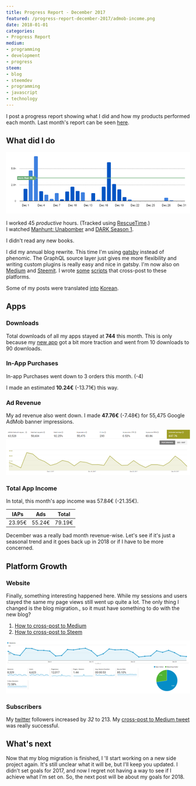 ```yaml
---
title: Progress Report - December 2017
featured: /progress-report-december-2017/admob-income.png
date: 2018-01-01
categories:
- Progress Report
medium:
- programming
- development
- progress
steem:
- blog
- steemdev
- programming
- javascript
- technology
---
```


I post a progress report showing what I did and how my products performed each month.
Last month's report can be seen [here](/progress-report-november-2017).

## What did I do

[![Productive Hours in December 2017](./rescueTime.png)](./rescueTime.png)

I worked 45 _productive_ hours. (Tracked using [RescueTime](/redirects/rescuetime).)  
I watched [Manhunt: Unabomber](https://trakt.tv/shows/manhunt-unabomber/seasons/1) and [DARK Season 1](https://trakt.tv/shows/dark/seasons/1).

I didn't read any new books.  

I did my annual blog rewrite. This time I'm using [gatsby](https://www.gatsbyjs.org) instead of phenomic. The GraphQL source layer just gives me more flexibility and writing custom plugins is really easy and nice in gatsby.
I'm now also on [Medium](http://medium.com/@cmichel) and [Steemit](http://steemit.com/@cmichel). I wrote [some](/how-to-crosspost-to-medium) [scripts](/how-to-crosspost-to-steem) that cross-post to these platforms.

Some of my posts were translated [into](http://webframeworks.kr/tutorials/weplanet/react-native-progress-circle/) [Korean](http://webframeworks.kr/tutorials/weplanet/how-to-use-react-in-markdown/).

## Apps
### Downloads
Total downloads of all my apps stayed at **744** this month. This is only because my [new app](/released-my-fifth-react-native-app) got a bit more traction and went from 10 downloads to 90 downloads.

### In-App Purchases
In-app Purchases went down to 3 orders this month. (-4)

I made an estimated **10.24€** (-13.71€) this way.

### Ad Revenue
My ad revenue also went down. I made **47.76€** (-7.48€) for 55,475 Google AdMob banner impressions.  

[![App Income AdMob](./admob-income.png)](./admob-income.png)

### Total App Income
In total, this month's app income was 57.84€ (-21.35€).

IAPs | Ads | Total
--- | --- | ---
23.95€ | 55.24€ | 79.19€

December was a really bad month revenue-wise. Let's see if it's just a seasonal trend and it goes back up in 2018 or if I have to be more concerned.

## Platform Growth
### Website
Finally, something interesting happened here. While my sessions and users stayed the same my page views still went up quite a lot. The only thing I changed is the blog migration., so it must have something to do with the new blog?

1. [How to cross-post to Medium](/how-to-crosspost-to-medium)
1. [How to cross-post to Steem](/how-to-crosspost-to-steem)

[![Website Traffic](./website-traffic.png)](./website-traffic.png)

### Subscribers
My [twitter](https://twitter.com/cmichelio) followers increased by _32_ to 213. My [cross-post to Medium tweet](https://twitter.com/cmichelio/status/945481231872950272) was really successful.

## What's next
Now that my blog migration is finished, I 'll start working on a new side project again.
It's still unclear what it will be, but I'll keep you updated.
I didn't set goals for 2017, and now I regret not having a way to see if I achieve what I'm set on.
So, the next post will be about my goals for 2018.
